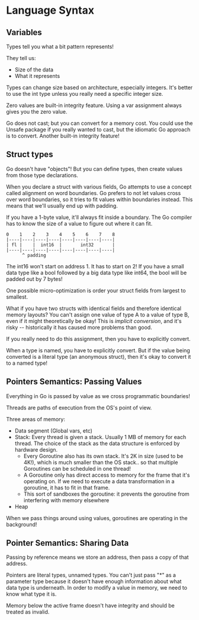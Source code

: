 # Language Syntax

## Variables

Types tell you what a bit pattern represents!

They tell us:

* Size of the data
* What it represents

Types can change size based on architecture, especially integers. It's better to use the int type
unless you really need a specific integer size.

Zero values are built-in integrity feature. Using a var assignment always gives you the zero value.

Go does not cast; but you can convert for a memory cost. You could use the Unsafe package if you really wanted to cast,
but the idiomatic Go approach is to convert. Another built-in integrity feature!

## Struct types

Go doesn't have "objects"! But you can define types, then create values from those type declarations.

When you declare a struct with various fields, Go attempts to use a concept called alignment on word boundaries.
Go prefers to not let values cross over word boundaries, so it tries to fit values within boundaries instead.
This means that we'll usually end up with padding.

If you have a 1-byte value, it'll always fit inside a boundary. The Go compiler has to know the size of a value
to figure out where it can fit.

```
0    1    2    3    4    5    6    7    8
|----|----|----|----|----|----|----|----|
| fl |    |  int16  |       int32       |
|----|----|----|----|----|----|----|----|
      ^ padding
```

The int16 won't start on address 1. It has to start on 2! If you have a small data type like a bool followed by
a big data type like int64, the bool will be padded out by 7 bytes!

One possible micro-optimization is order your struct fields from largest to smallest.

What if you have two structs with identical fields and therefore identical memory layouts?
You can't assign one value of type A to a value of type B, even if it might theoretically be okay!
This is *implicit conversion*, and it's risky -- historically it has caused more problems than good.

If you really need to do this assignment, then you have to explicitly convert.

When a type is named, you have to explicitly convert. But if the value being converted is a literal type
(an anonymous struct), then it's okay to convert it to a named type!

## Pointers Semantics: Passing Values

Everything in Go is passed by value as we cross programmatic boundaries!

Threads are paths of execution from the OS's point of view.

Three areas of memory:

- Data segment (Global vars, etc)
- Stack:
  Every thread is given a stack. Usually 1 MB of memory for each thread. The choice of the stack as the data
  structure is enforced by hardware design.
    - Every Goroutine also has its own stack. It's 2K in size (used to be 4K!), which is much smaller than the
    OS stack.. so that multiple Goroutines can be scheduled in one thread!
    - A Goroutine only has direct access to memory for the frame that it's operating on. If we need to
    execute a data transformation in a goroutine, it has to fit in that frame.
    - This sort of sandboxes the goroutine: it prevents the goroutine from interfering with memory elsewhere
- Heap

When we pass things around using values, goroutines are operating in the background!

## Pointer Semantics: Sharing Data

Passing by reference means we store an address, then pass a copy of that address.

Pointers are literal types, unnamed types. You can't just pass "\*" as a parameter type because it doesn't have
enough information about what data type is underneath. In order to modify a value in memory, we need to know
what type it is.

Memory below the active frame doesn't have integrity and should be treated as invalid.
